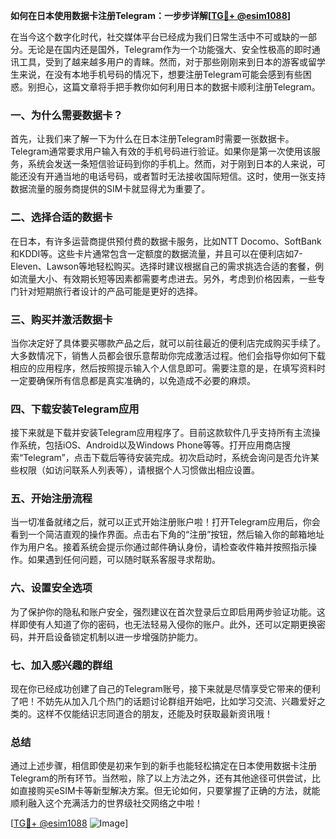 **如何在日本使用数据卡注册Telegram：一步步详解[[TG💪+ @esim1088](https://t.me/s/esim1088)]**

在当今这个数字化时代，社交媒体平台已经成为我们日常生活中不可或缺的一部分。无论是在国内还是国外，Telegram作为一个功能强大、安全性极高的即时通讯工具，受到了越来越多用户的青睐。然而，对于那些刚刚来到日本的游客或留学生来说，在没有本地手机号码的情况下，想要注册Telegram可能会感到有些困惑。别担心，这篇文章将手把手教你如何利用日本的数据卡顺利注册Telegram。

### 一、为什么需要数据卡？

首先，让我们来了解一下为什么在日本注册Telegram时需要一张数据卡。Telegram通常要求用户输入有效的手机号码进行验证。如果你是第一次使用该服务，系统会发送一条短信验证码到你的手机上。然而，对于刚到日本的人来说，可能还没有开通当地的电话号码，或者暂时无法接收国际短信。这时，使用一张支持数据流量的服务商提供的SIM卡就显得尤为重要了。

### 二、选择合适的数据卡

在日本，有许多运营商提供预付费的数据卡服务，比如NTT Docomo、SoftBank和KDDI等。这些卡片通常包含一定额度的数据流量，并且可以在便利店如7-Eleven、Lawson等地轻松购买。选择时建议根据自己的需求挑选合适的套餐，例如流量大小、有效期长短等因素都需要考虑进去。另外，考虑到价格因素，一些专门针对短期旅行者设计的产品可能是更好的选择。

### 三、购买并激活数据卡

当你决定好了具体要买哪款产品之后，就可以前往最近的便利店完成购买手续了。大多数情况下，销售人员都会很乐意帮助你完成激活过程。他们会指导你如何下载相应的应用程序，然后按照提示输入个人信息即可。需要注意的是，在填写资料时一定要确保所有信息都是真实准确的，以免造成不必要的麻烦。

### 四、下载安装Telegram应用

接下来就是下载并安装Telegram应用程序了。目前这款软件几乎支持所有主流操作系统，包括iOS、Android以及Windows Phone等等。打开应用商店搜索“Telegram”，点击下载后等待安装完成。初次启动时，系统会询问是否允许某些权限（如访问联系人列表等），请根据个人习惯做出相应设置。

### 五、开始注册流程

当一切准备就绪之后，就可以正式开始注册账户啦！打开Telegram应用后，你会看到一个简洁直观的操作界面。点击右下角的“注册”按钮，然后输入你的邮箱地址作为用户名。接着系统会提示你通过邮件确认身份，请检查收件箱并按照指示操作。如果遇到任何问题，可以随时联系客服寻求帮助。

### 六、设置安全选项

为了保护你的隐私和账户安全，强烈建议在首次登录后立即启用两步验证功能。这样即使有人知道了你的密码，也无法轻易入侵你的账户。此外，还可以定期更换密码，并开启设备锁定机制以进一步增强防护能力。

### 七、加入感兴趣的群组

现在你已经成功创建了自己的Telegram账号，接下来就是尽情享受它带来的便利了吧！不妨先从加入几个热门的话题讨论群组开始吧，比如学习交流、兴趣爱好之类的。这样不仅能结识志同道合的朋友，还能及时获取最新资讯哦！

### 总结

通过上述步骤，相信即使是初来乍到的新手也能轻松搞定在日本使用数据卡注册Telegram的所有环节。当然啦，除了以上方法之外，还有其他途径可供尝试，比如直接购买eSIM卡等新型解决方案。但无论如何，只要掌握了正确的方法，就能顺利融入这个充满活力的世界级社交网络之中啦！

[[TG💪+ @esim1088](https://t.me/s/esim1088) ![Image](https://i.postimg.cc/4NQfJmqS/Snipaste-2025-05-13-00-14-12.png)]